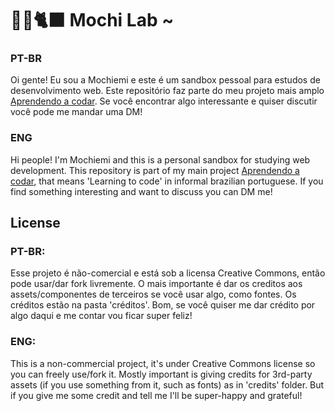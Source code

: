 # 🍙🍚🐈‍⬛ Mochi Lab ~
### PT-BR
Oi gente! Eu sou a Mochiemi e este é um sandbox pessoal para estudos de desenvolvimento web.
Este repositório faz parte do meu projeto mais amplo [Aprendendo a codar](https://github.com/mochiemi/aprendendo-a-codar).
Se você encontrar algo interessante e quiser discutir você  pode me mandar uma DM!

### ENG
Hi people! I'm Mochiemi and this is a personal sandbox for studying web development.
This repository is part of my main project [Aprendendo a codar](https://github.com/mochiemi/aprendendo-a-codar), that means 'Learning to code' in informal brazilian portuguese.
If you find something interesting and want to discuss you can DM me!



## License
### PT-BR:
Esse projeto é não-comercial e está sob a licensa Creative Commons, então pode usar/dar fork livremente.
O mais importante é dar os creditos aos assets/componentes de terceiros se você usar algo, como fontes. Os créditos estão na pasta 'créditos'. Bom, se você quiser me dar crédito por algo daqui e me contar vou ficar super feliz!

### ENG:
This is a non-commercial project, it's under Creative Commons license so you can freely use/fork it.
Mostly important is giving credits for 3rd-party assets (if you use something from it, such as fonts) as in 'credits' folder. But if you give me some credit and tell me I'll be super-happy and grateful!

